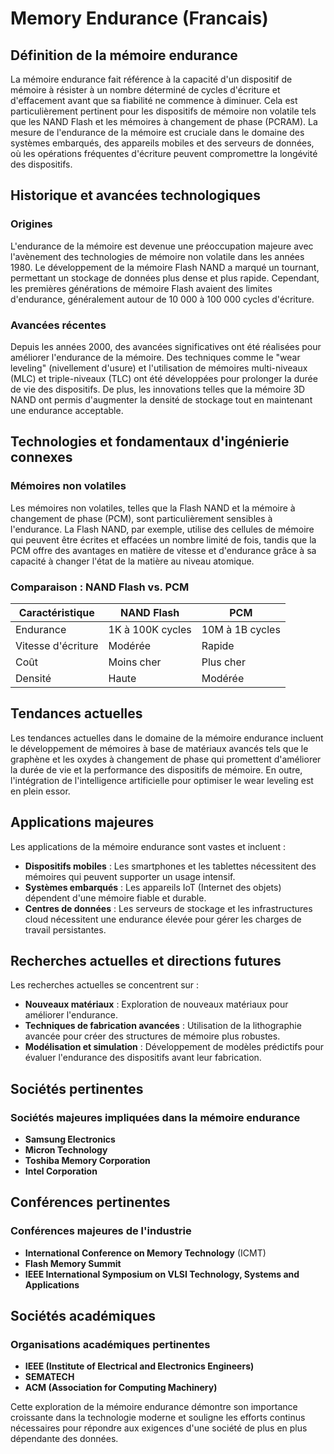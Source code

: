 # Memory Endurance (Francais)

## Définition de la mémoire endurance

La mémoire endurance fait référence à la capacité d'un dispositif de mémoire à résister à un nombre déterminé de cycles d'écriture et d'effacement avant que sa fiabilité ne commence à diminuer. Cela est particulièrement pertinent pour les dispositifs de mémoire non volatile tels que les NAND Flash et les mémoires à changement de phase (PCRAM). La mesure de l'endurance de la mémoire est cruciale dans le domaine des systèmes embarqués, des appareils mobiles et des serveurs de données, où les opérations fréquentes d'écriture peuvent compromettre la longévité des dispositifs.

## Historique et avancées technologiques

### Origines

L'endurance de la mémoire est devenue une préoccupation majeure avec l'avènement des technologies de mémoire non volatile dans les années 1980. Le développement de la mémoire Flash NAND a marqué un tournant, permettant un stockage de données plus dense et plus rapide. Cependant, les premières générations de mémoire Flash avaient des limites d'endurance, généralement autour de 10 000 à 100 000 cycles d'écriture.

### Avancées récentes

Depuis les années 2000, des avancées significatives ont été réalisées pour améliorer l'endurance de la mémoire. Des techniques comme le "wear leveling" (nivellement d'usure) et l'utilisation de mémoires multi-niveaux (MLC) et triple-niveaux (TLC) ont été développées pour prolonger la durée de vie des dispositifs. De plus, les innovations telles que la mémoire 3D NAND ont permis d'augmenter la densité de stockage tout en maintenant une endurance acceptable.

## Technologies et fondamentaux d'ingénierie connexes

### Mémoires non volatiles

Les mémoires non volatiles, telles que la Flash NAND et la mémoire à changement de phase (PCM), sont particulièrement sensibles à l'endurance. La Flash NAND, par exemple, utilise des cellules de mémoire qui peuvent être écrites et effacées un nombre limité de fois, tandis que la PCM offre des avantages en matière de vitesse et d'endurance grâce à sa capacité à changer l'état de la matière au niveau atomique.

### Comparaison : NAND Flash vs. PCM

| Caractéristique | NAND Flash | PCM |
|----------------|------------|-----|
| Endurance       | 1K à 100K cycles | 10M à 1B cycles |
| Vitesse d'écriture | Modérée | Rapide |
| Coût            | Moins cher | Plus cher |
| Densité         | Haute | Modérée |

## Tendances actuelles

Les tendances actuelles dans le domaine de la mémoire endurance incluent le développement de mémoires à base de matériaux avancés tels que le graphène et les oxydes à changement de phase qui promettent d'améliorer la durée de vie et la performance des dispositifs de mémoire. En outre, l'intégration de l'intelligence artificielle pour optimiser le wear leveling est en plein essor.

## Applications majeures

Les applications de la mémoire endurance sont vastes et incluent :

- **Dispositifs mobiles** : Les smartphones et les tablettes nécessitent des mémoires qui peuvent supporter un usage intensif.
- **Systèmes embarqués** : Les appareils IoT (Internet des objets) dépendent d'une mémoire fiable et durable.
- **Centres de données** : Les serveurs de stockage et les infrastructures cloud nécessitent une endurance élevée pour gérer les charges de travail persistantes.

## Recherches actuelles et directions futures

Les recherches actuelles se concentrent sur :

- **Nouveaux matériaux** : Exploration de nouveaux matériaux pour améliorer l'endurance.
- **Techniques de fabrication avancées** : Utilisation de la lithographie avancée pour créer des structures de mémoire plus robustes.
- **Modélisation et simulation** : Développement de modèles prédictifs pour évaluer l'endurance des dispositifs avant leur fabrication.

## Sociétés pertinentes

### Sociétés majeures impliquées dans la mémoire endurance

- **Samsung Electronics**
- **Micron Technology**
- **Toshiba Memory Corporation**
- **Intel Corporation**

## Conférences pertinentes

### Conférences majeures de l'industrie

- **International Conference on Memory Technology** (ICMT)
- **Flash Memory Summit**
- **IEEE International Symposium on VLSI Technology, Systems and Applications**

## Sociétés académiques

### Organisations académiques pertinentes

- **IEEE (Institute of Electrical and Electronics Engineers)**
- **SEMATECH**
- **ACM (Association for Computing Machinery)**

Cette exploration de la mémoire endurance démontre son importance croissante dans la technologie moderne et souligne les efforts continus nécessaires pour répondre aux exigences d'une société de plus en plus dépendante des données.